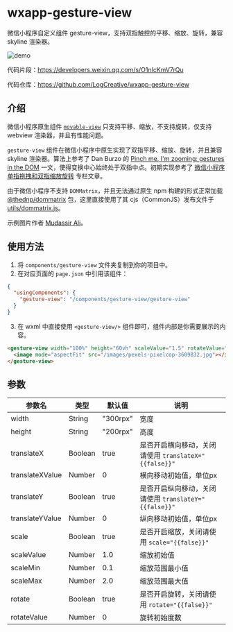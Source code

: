 # wxapp-gesture-view

微信小程序自定义组件 gesture-view，支持双指触控的平移、缩放、旋转，兼容 skyline 渲染器。

![demo](https://github.com/LogCreative/gesture-view/assets/61653082/c7cbdcce-6da8-4557-8b03-b98d333f00fb)

代码片段：https://developers.weixin.qq.com/s/O1nlcKmV7rQu

代码仓库：https://github.com/LogCreative/wxapp-gesture-view

## 介绍

微信小程序原生组件 [`movable-view`](https://developers.weixin.qq.com/miniprogram/dev/component/movable-view.html) 只支持平移、缩放，不支持旋转，仅支持 webview 渲染器，并且有性能问题。

`gesture-view` 组件在微信小程序中原生实现了双指平移、缩放、旋转，并且兼容 skyline 渲染器。算法上参考了 Dan Burzo 的 [Pinch me, I'm zooming: gestures in the DOM](https://danburzo.ro/dom-gestures/) 一文，使得变换中心始终处于双指中点。初期实现参考了 [微信小程序单指拖拽和双指缩放旋转](https://cloud.tencent.com/developer/article/2235491) 专栏文章。

由于微信小程序不支持 `DOMMatrix`，并且无法通过原生 npm 构建的形式正常加载 [@thednp/dommatrix](https://github.com/thednp/dommatrix?tab=readme-ov-file) 包，这里直接使用了其 cjs（CommonJS）发布文件于 [utils/dommatrix.js](components/gesture-view/dommatrix.js)。

示例图片作者 [Mudassir Ali](https://www.pexels.com/photo/blue-and-green-color-abstract-painting-3609832/)。

## 使用方法

1. 将 `components/gesture-view` 文件夹复制到你的项目中。
2. 在对应页面的 `page.json` 中引用该组件：
```json
{
  "usingComponents": {
    "gesture-view": "/components/gesture-view/gesture-view"
  }
}
```
3. 在 wxml 中直接使用 `<gesture-view/>` 组件即可，组件内部是你需要展示的内容。
```html
<gesture-view width="100%" height="60vh" scaleValue="1.5" rotateValue="15">
  <image mode="aspectFit" src="/images/pexels-pixelcop-3609832.jpg"></image>
</gesture-view>
```

## 参数

| 参数名 | 类型 | 默认值 | 说明 |
| --- | --- | --- | --- |
| width | String | "300rpx" | 宽度 |
| height | String | "200rpx" | 高度 |
| translateX | Boolean | true | 是否开启横向移动，关闭请使用 `translateX="{{false}}"` |
| translateXValue | Number | 0 | 横向移动初始值，单位px |
| translateY | Boolean | true | 是否开启纵向移动，关闭请使用 `translateY="{{false}}"` |
| translateYValue | Number | 0 | 纵向移动初始值，单位px |
| scale | Boolean | true | 是否开启缩放，关闭请使用 `scale="{{false}}"` |
| scaleValue | Number | 1.0 | 缩放初始值 |
| scaleMin | Number | 0.1 | 缩放范围最小值 |
| scaleMax | Number | 2.0 | 缩放范围最大值 |
| rotate | Boolean | true | 是否开启旋转，关闭请使用 `rotate="{{false}}"` |
| rotateValue | Number | 0 | 旋转初始度数 |
